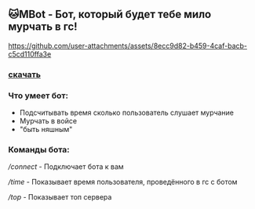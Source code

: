 ## 🐱MBot - Бот, который будет тебе мило мурчать в гс!

https://github.com/user-attachments/assets/8ecc9d82-b459-4caf-bacb-c5cd110ffa3e

### [скачать](https://github.com/just-blaing/MBot/releases/download/source/source.zip)

### Что умеет бот:
- Подсчитывать время сколько пользователь слушает мурчание
- Мурчать в войсе
- "быть няшным"

### Команды бота:

_/connect_ - Подключает бота к вам

_/time_ - Показывает время пользователя, проведённого в гс с ботом

_/top_ - Показывает топ сервера
